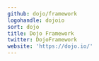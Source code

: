```yaml
---
github: dojo/framework
logohandle: dojoio
sort: dojo
title: Dojo Framework
twitter: DojoFramework
website: 'https://dojo.io/'
---
```

